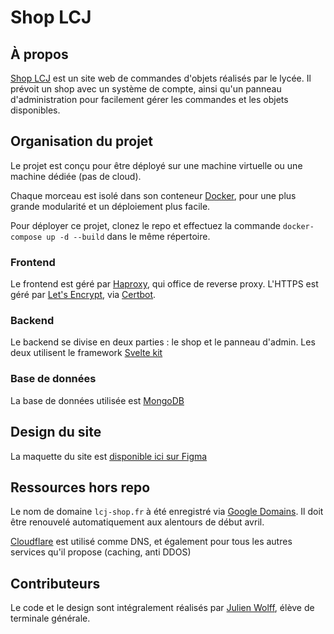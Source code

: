 # Shop LCJ

## À propos

[Shop LCJ](https://shop-lcj.fr/) est un site web de commandes d'objets réalisés par le lycée. Il prévoit un shop avec un
système de compte, ainsi qu'un panneau d'administration pour facilement gérer les commandes et les objets disponibles.


## Organisation du projet

Le projet est conçu pour être déployé sur une machine virtuelle ou une machine dédiée (pas de cloud).

Chaque morceau est isolé dans son conteneur [Docker](https://www.docker.com/), pour une plus grande modularité et un
déploiement plus facile.

Pour déployer ce projet, clonez le repo et effectuez la commande `docker-compose up -d --build` dans le même répertoire.

### Frontend

Le frontend est géré par [Haproxy](http://www.haproxy.org/), qui office de reverse proxy. 
L'HTTPS est géré par [Let's Encrypt](https://letsencrypt.org/fr/), via [Certbot](https://certbot.eff.org/).

### Backend

Le backend se divise en deux parties : le shop et le panneau d'admin. Les deux utilisent le framework
[Svelte kit](https://kit.svelte.dev/)

### Base de données

La base de données utilisée est [MongoDB](https://www.mongodb.com/fr/)


## Design du site

La maquette du site est [disponible ici sur Figma](https://www.figma.com/file/K71mb6RBgB8vV582IlGf71/Shop-LCJ?node-id=29%3A0)


## Ressources hors repo

Le nom de domaine `lcj-shop.fr` à été enregistré via [Google Domains](https://domains.google.com/). Il doit être
renouvelé automatiquement aux alentours de début avril.

[Cloudflare](https://www.cloudflare.com/fr-fr/) est utilisé comme DNS, et également pour tous les autres services
qu'il propose (caching, anti DDOS)


## Contributeurs

Le code et le design sont intégralement réalisés par [Julien Wolff](https://cefadrom.com/), élève de terminale générale.
